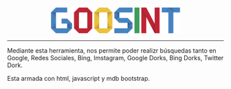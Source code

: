 <p align="center">
  <img src="goosint.png" width="300">
</p>

---
Mediante esta herramienta, nos permite poder realizr búsquedas tanto en Google, Redes Sociales, Bing, Imstagram, Google Dorks,
Bing Dorks, Twitter Dork.

Esta armada con html, javascript y mdb bootstrap.

